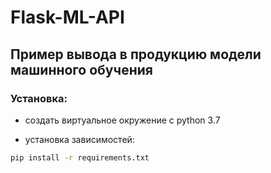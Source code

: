 # Flask-ML-API

## Пример вывода в продукцию модели машинного обучения

### Установка:
- создать виртуальное окружение с python 3.7

- установка зависимостей:
```sh
pip install -r requirements.txt
```